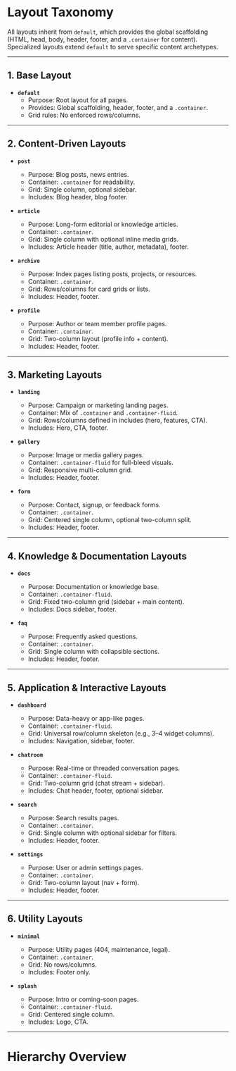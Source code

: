 # Layout Taxonomy

All layouts inherit from `default`, which provides the global scaffolding (HTML, head, body, header, footer, and a `.container` for content).  
Specialized layouts extend `default` to serve specific content archetypes.

---

## 1. Base Layout
- **`default`**
  - Purpose: Root layout for all pages.
  - Provides: Global scaffolding, header, footer, and a `.container`.
  - Grid rules: No enforced rows/columns.

---

## 2. Content-Driven Layouts
- **`post`**
  - Purpose: Blog posts, news entries.
  - Container: `.container` for readability.
  - Grid: Single column, optional sidebar.
  - Includes: Blog header, blog footer.

- **`article`**
  - Purpose: Long-form editorial or knowledge articles.
  - Container: `.container`.
  - Grid: Single column with optional inline media grids.
  - Includes: Article header (title, author, metadata), footer.

- **`archive`**
  - Purpose: Index pages listing posts, projects, or resources.
  - Container: `.container`.
  - Grid: Rows/columns for card grids or lists.
  - Includes: Header, footer.

- **`profile`**
  - Purpose: Author or team member profile pages.
  - Container: `.container`.
  - Grid: Two-column layout (profile info + content).
  - Includes: Header, footer.

---

## 3. Marketing Layouts
- **`landing`**
  - Purpose: Campaign or marketing landing pages.
  - Container: Mix of `.container` and `.container-fluid`.
  - Grid: Rows/columns defined in includes (hero, features, CTA).
  - Includes: Hero, CTA, footer.

- **`gallery`**
  - Purpose: Image or media gallery pages.
  - Container: `.container-fluid` for full-bleed visuals.
  - Grid: Responsive multi-column grid.
  - Includes: Header, footer.

- **`form`**
  - Purpose: Contact, signup, or feedback forms.
  - Container: `.container`.
  - Grid: Centered single column, optional two-column split.
  - Includes: Header, footer.

---

## 4. Knowledge & Documentation Layouts
- **`docs`**
  - Purpose: Documentation or knowledge base.
  - Container: `.container-fluid`.
  - Grid: Fixed two-column grid (sidebar + main content).
  - Includes: Docs sidebar, footer.

- **`faq`**
  - Purpose: Frequently asked questions.
  - Container: `.container`.
  - Grid: Single column with collapsible sections.
  - Includes: Header, footer.

---

## 5. Application & Interactive Layouts
- **`dashboard`**
  - Purpose: Data-heavy or app-like pages.
  - Container: `.container-fluid`.
  - Grid: Universal row/column skeleton (e.g., 3–4 widget columns).
  - Includes: Navigation, sidebar, footer.

- **`chatroom`**
  - Purpose: Real-time or threaded conversation pages.
  - Container: `.container-fluid`.
  - Grid: Two-column grid (chat stream + sidebar).
  - Includes: Chat header, footer, optional sidebar.

- **`search`**
  - Purpose: Search results pages.
  - Container: `.container`.
  - Grid: Single column with optional sidebar for filters.
  - Includes: Header, footer.

- **`settings`**
  - Purpose: User or admin settings pages.
  - Container: `.container`.
  - Grid: Two-column layout (nav + form).
  - Includes: Header, footer.

---

## 6. Utility Layouts
- **`minimal`**
  - Purpose: Utility pages (404, maintenance, legal).
  - Container: `.container`.
  - Grid: No rows/columns.
  - Includes: Footer only.

- **`splash`**
  - Purpose: Intro or coming-soon pages.
  - Container: `.container-fluid`.
  - Grid: Centered single column.
  - Includes: Logo, CTA.

---

# Hierarchy Overview
